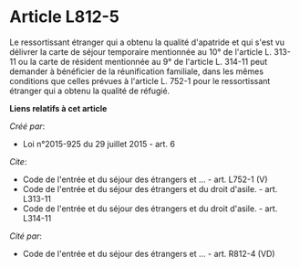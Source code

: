 # Article L812-5

Le ressortissant étranger qui a obtenu la qualité d'apatride et qui s'est vu délivrer la carte de séjour temporaire
mentionnée au 10° de l'article L. 313-11 ou la carte de résident mentionnée au 9° de l'article L. 314-11 peut demander à
bénéficier de la réunification familiale, dans les mêmes conditions que celles prévues à l'article L. 752-1 pour le
ressortissant étranger qui a obtenu la qualité de réfugié.

**Liens relatifs à cet article**

_Créé par_:

  - Loi n°2015-925 du 29 juillet 2015 - art. 6

_Cite_:

  - Code de l'entrée et du séjour des étrangers et ... - art. L752-1 (V)
  - Code de l'entrée et du séjour des étrangers et du droit d'asile. - art. L313-11
  - Code de l'entrée et du séjour des étrangers et du droit d'asile. - art. L314-11

_Cité par_:

  - Code de l'entrée et du séjour des étrangers et ... - art. R812-4 (VD)
